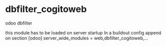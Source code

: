 # dbfilter_cogitoweb
odoo dbfilter

this module has to be loaded on server startup
In a buildout config append on section [odoo]
    server_wide_modules = web,dbfilter_cogitoweb,...